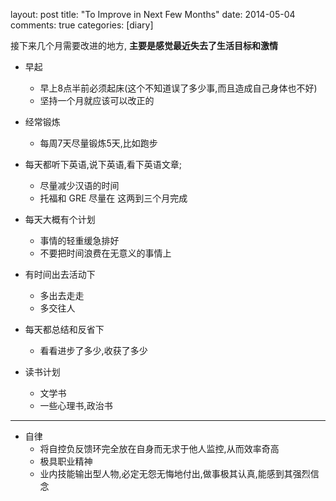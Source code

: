 layout: post
title: "To Improve in Next Few Months"
date: 2014-05-04
comments: true
categories: [diary]


接下来几个月需要改进的地方,
**主要是感觉最近失去了生活目标和激情**

* 早起
  - 早上8点半前必须起床(这个不知道误了多少事,而且造成自己身体也不好)
  - 坚持一个月就应该可以改正的
   
* 经常锻炼
  - 每周7天尽量锻炼5天,比如跑步

* 每天都听下英语,说下英语,看下英语文章;
  - 尽量减少汉语的时间
  - 托福和 GRE 尽量在 这两到三个月完成

* 每天大概有个计划
  - 事情的轻重缓急排好
  - 不要把时间浪费在无意义的事情上

* 有时间出去活动下
  - 多出去走走
  - 多交往人

* 每天都总结和反省下
  - 看看进步了多少,收获了多少

* 读书计划
  - 文学书
  - 一些心理书,政治书

----------------------------------------------------------
* 自律
  - 将自控负反馈环完全放在自身而无求于他人监控,从而效率奇高
  - 极具职业精神
  - 业内技能输出型人物,必定无怨无悔地付出,做事极其认真,能感到其强烈信念
